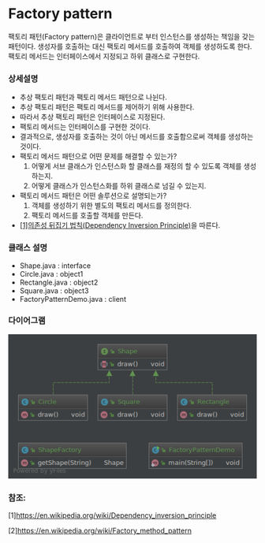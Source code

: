 # Factory pattern
팩토리 패턴(Factory pattern)은 클라이언트로 부터 인스턴스를 생성하는 책임을 갖는 패턴이다. 생성자를 호출하는 대신 팩토리 메서드를 호출하여 객체를 생성하도록 한다. 팩토리 메서드는 인터페이스에서 지정되고 하위 클래스로 구현한다.

### 상세설명
 - 추상 팩토리 패턴과 팩토리 메서드 패턴으로 나뉜다.
 - 추상 팩토리 패턴은 팩토리 메서드를 제어하기 위해 사용한다.
 - 따라서 추상 팩토리 패턴은 인터페이스로 지정된다.
 - 팩토리 메서드는 인터페이스를 구현한 것이다.
 - 결과적으로, 생성자를 호출하는 것이 아닌 메서드를 호출함으로써 객체를 생성하는 것이다. 
 - 팩토리 메서드 패턴으로 어떤 문제를 해결할 수 있는가?
   1. 어떻게 서브 클래스가 인스턴스화 할 클래스를 재정의 할 수 있도록 객체를 생성 하는지.
   2. 어떻게 클래스가 인스턴스화를 하위 클래스로 넘길 수 있는지.
 - 팩토리 메서드 패턴은 어떤 솔루션으로 설명되는가?
   1. 객체를 생성하기 위한 별도의 팩토리 메서드를 정의한다.
   2. 팩토리 메서드를 호출할 객체를 만든다.
 - [[1]의존성 뒤집기 법칙(Dependency Inversion Principle)](https://en.wikipedia.org/wiki/Dependency_inversion_principle)을 따른다.  
### 클래스 설명
 - Shape.java : interface
 - Circle.java : object1
 - Rectangle.java : object2
 - Square.java : object3
 - FactoryPatternDemo.java : client
### 다이어그램
![ex_screenshot](../../res/factorypattern.png)

### 참조:
[1]https://en.wikipedia.org/wiki/Dependency_inversion_principle

[2]https://en.wikipedia.org/wiki/Factory_method_pattern